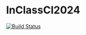 # InClassCI2024


[![Build Status](https://app.travis-ci.com/khalad-hasan/InClassCI2024.svg?token=Fbb7wuDQdRhjAbQ9Vfz6&branch=main)](https://app.travis-ci.com/khalad-hasan/InClassCI2024)
